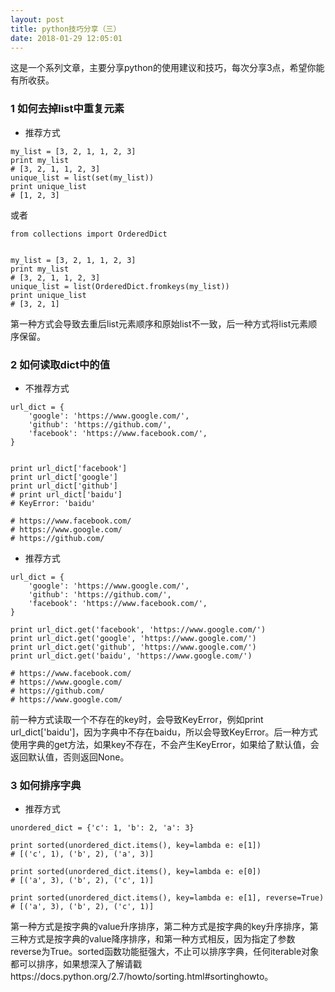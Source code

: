 ```yaml
---
layout: post
title: python技巧分享（三）
date: 2018-01-29 12:05:01
---
```


这是一个系列文章，主要分享python的使用建议和技巧，每次分享3点，希望你能有所收获。

### 1 如何去掉list中重复元素

- 推荐方式

```
my_list = [3, 2, 1, 1, 2, 3]
print my_list
# [3, 2, 1, 1, 2, 3]
unique_list = list(set(my_list))
print unique_list
# [1, 2, 3]
```

或者

```
from collections import OrderedDict


my_list = [3, 2, 1, 1, 2, 3]
print my_list
# [3, 2, 1, 1, 2, 3]
unique_list = list(OrderedDict.fromkeys(my_list))
print unique_list
# [3, 2, 1]
```

第一种方式会导致去重后list元素顺序和原始list不一致，后一种方式将list元素顺序保留。


### 2 如何读取dict中的值

- 不推荐方式

```
url_dict = {
    'google': 'https://www.google.com/',
    'github': 'https://github.com/',
    'facebook': 'https://www.facebook.com/',
}


print url_dict['facebook']
print url_dict['google']
print url_dict['github']
# print url_dict['baidu']
# KeyError: 'baidu'

# https://www.facebook.com/
# https://www.google.com/
# https://github.com/
```

- 推荐方式

```
url_dict = {
    'google': 'https://www.google.com/',
    'github': 'https://github.com/',
    'facebook': 'https://www.facebook.com/',
}

print url_dict.get('facebook', 'https://www.google.com/')
print url_dict.get('google', 'https://www.google.com/')
print url_dict.get('github', 'https://www.google.com/')
print url_dict.get('baidu', 'https://www.google.com/')

# https://www.facebook.com/
# https://www.google.com/
# https://github.com/
# https://www.google.com/
```

前一种方式读取一个不存在的key时，会导致KeyError，例如print url_dict['baidu']，因为字典中不存在baidu，所以会导致KeyError。后一种方式使用字典的get方法，如果key不存在，不会产生KeyError，如果给了默认值，会返回默认值，否则返回None。

### 3 如何排序字典

- 推荐方式

```
unordered_dict = {'c': 1, 'b': 2, 'a': 3}

print sorted(unordered_dict.items(), key=lambda e: e[1])
# [('c', 1), ('b', 2), ('a', 3)]

print sorted(unordered_dict.items(), key=lambda e: e[0])
# [('a', 3), ('b', 2), ('c', 1)]

print sorted(unordered_dict.items(), key=lambda e: e[1], reverse=True)
# [('a', 3), ('b', 2), ('c', 1)]
```

第一种方式是按字典的value升序排序，第二种方式是按字典的key升序排序，第三种方式是按字典的value降序排序，和第一种方式相反，因为指定了参数reverse为True。sorted函数功能挺强大，不止可以排序字典，任何iterable对象都可以排序，如果想深入了解请戳https://docs.python.org/2.7/howto/sorting.html#sortinghowto。